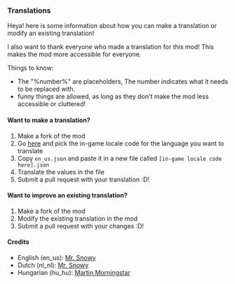 ### Translations
Heya! here is some information about how you can make a translation or modify an existing translation!

I also want to thank everyone who made a translation for this mod! This makes the mod more accessible for everyone.

Things to know:
- The "%number%" are placeholders, The number indicates what it needs to be replaced with.
- funny things are allowed, as long as they don't make the mod less accessible or cluttered!

#### Want to make a translation?
1. Make a fork of the mod
2. Go [here](https://minecraft.wiki/w/Language) and pick the in-game locale code for the language you want to translate
3. Copy `en_us.json` and paste it in a new file called `[in-game locale code here].json`
4. Translate the values in the file
5. Submit a pull request with your translation :D!

#### Want to improve an existing translation?
1. Make a fork of the mod
2. Modify the existing translation in the mod
3. Submit a pull request with your changes :D!


#### Credits
- English (en_us): [Mr. Snowy](https://github.com/MrSn0wy)
- Dutch (nl_nl): [Mr. Snowy](https://github.com/MrSn0wy)
- Hungarian (hu_hu): [Martin Morningstar](https://github.com/RMI637)